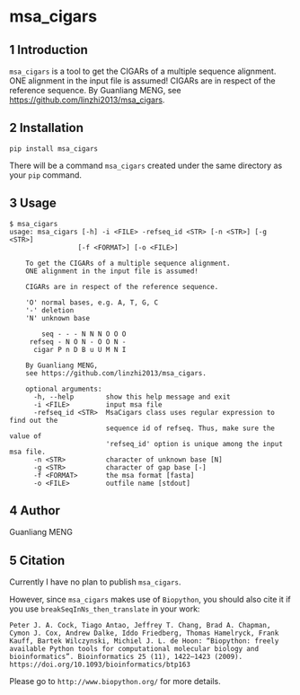 # msa_cigars

## 1 Introduction

`msa_cigars` is a tool to get the CIGARs of a multiple sequence alignment. ONE alignment in the input file is assumed! CIGARs are in respect of the reference sequence. By Guanliang MENG, see https://github.com/linzhi2013/msa_cigars. 

## 2 Installation

    pip install msa_cigars

There will be a command `msa_cigars` created under the same directory as your `pip` command.

## 3 Usage
    
    $ msa_cigars
    usage: msa_cigars [-h] -i <FILE> -refseq_id <STR> [-n <STR>] [-g <STR>]
                     [-f <FORMAT>] [-o <FILE>]

        To get the CIGARs of a multiple sequence alignment.
        ONE alignment in the input file is assumed!

        CIGARs are in respect of the reference sequence.

        'O' normal bases, e.g. A, T, G, C
        '-' deletion
        'N' unknown base

            seq - - - N N N O O O
         refseq - N O N - O O N -
          cigar P n D B u U M N I

        By Guanliang MENG,
        see https://github.com/linzhi2013/msa_cigars.

        optional arguments:
          -h, --help        show this help message and exit
          -i <FILE>         input msa file
          -refseq_id <STR>  MsaCigars class uses regular expression to find out the
                            sequence id of refseq. Thus, make sure the value of
                            'refseq_id' option is unique among the input msa file.
          -n <STR>          character of unknown base [N]
          -g <STR>          character of gap base [-]
          -f <FORMAT>       the msa format [fasta]
          -o <FILE>         outfile name [stdout]


## 4 Author
Guanliang MENG

## 5 Citation
Currently I have no plan to publish `msa_cigars`.

However, since `msa_cigars` makes use of `Biopython`, you should also cite it if you use `breakSeqInNs_then_translate` in your work:

    Peter J. A. Cock, Tiago Antao, Jeffrey T. Chang, Brad A. Chapman, Cymon J. Cox, Andrew Dalke, Iddo Friedberg, Thomas Hamelryck, Frank Kauff, Bartek Wilczynski, Michiel J. L. de Hoon: “Biopython: freely available Python tools for computational molecular biology and bioinformatics”. Bioinformatics 25 (11), 1422–1423 (2009). https://doi.org/10.1093/bioinformatics/btp163

Please go to `http://www.biopython.org/` for more details.







